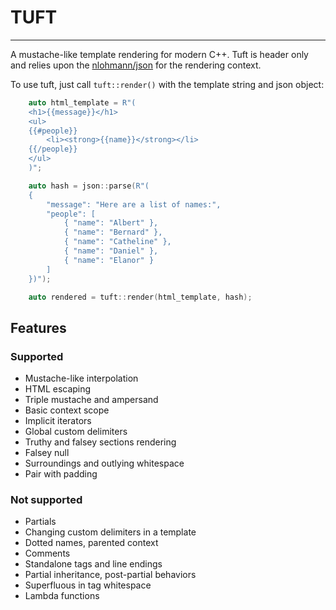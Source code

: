 # TUFT
---

A mustache-like template rendering for modern C++. Tuft is header only and relies upon the [nlohmann/json](https://github.com/nlohmann/json) for the rendering context.

To use tuft, just call `tuft::render()` with the template string and json object:

```cpp    
    auto html_template = R"(
    <h1>{{message}}</h1>
    <ul>
    {{#people}}
        <li><strong>{{name}}</strong></li>
    {{/people}}
    </ul>
    )";

    auto hash = json::parse(R"(
    {
        "message": "Here are a list of names:",
        "people": [
            { "name": "Albert" },
            { "name": "Bernard" },
            { "name": "Catheline" },
            { "name": "Daniel" },
            { "name": "Elanor" }
        ]
    })");

    auto rendered = tuft::render(html_template, hash);
```

## Features

### Supported
* Mustache-like interpolation
* HTML escaping
* Triple mustache and ampersand
* Basic context scope
* Implicit iterators
* Global custom delimiters
* Truthy and falsey sections rendering
* Falsey null
* Surroundings and outlying whitespace
* Pair with padding

### Not supported
* Partials
* Changing custom delimiters in a template
* Dotted names, parented context
* Comments
* Standalone tags and line endings
* Partial inheritance, post-partial behaviors
* Superfluous in tag whitespace
* Lambda functions


